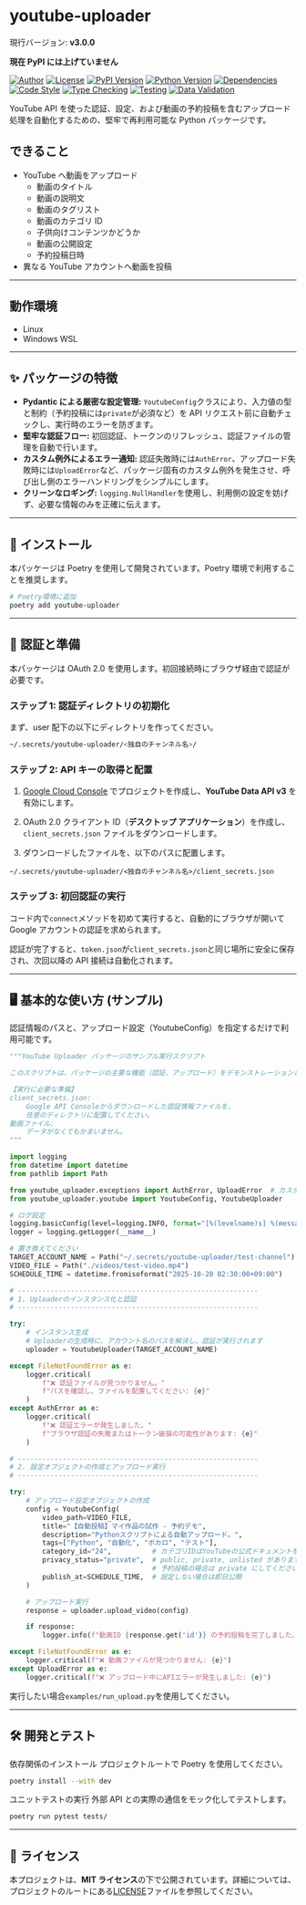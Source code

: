 # youtube-uploader

現行バージョン: **v3.0.0**

**現在 PyPI には上げていません**

[![Author](https://img.shields.io/badge/Author-taketake--dev-blue.svg)](https://github.com/taketake-dev)
[![License](https://img.shields.io/badge/License-MIT-green.svg)](LICENSE)
[![PyPI Version](https://img.shields.io/pypi/v/youtube-uploader.svg)](https://pypi.org/project/youtube-uploader/)
[![Python Version](https://img.shields.io/badge/Python-3.12+-blue.svg)](https://www.python.org/downloads/release/python-3120/)
[![Dependencies](https://img.shields.io/badge/Dependencies-Poetry-60A5FA.svg)](https://python-poetry.org/)
[![Code Style](https://img.shields.io/badge/Linter-Ruff-blueviolet.svg)](https://github.com/astral-sh/ruff)
[![Type Checking](https://img.shields.io/badge/Type_Check-Mypy-orange.svg)](http://mypy-lang.org/)
[![Testing](https://img.shields.io/badge/Tests-Pytest-0A96AA.svg)](https://docs.pytest.org/)
[![Data Validation](https://img.shields.io/badge/Validation-Pydantic-2AA279.svg)](https://pydantic.dev/)

YouTube API を使った認証、設定、および動画の予約投稿を含むアップロード処理を自動化するための、堅牢で再利用可能な Python パッケージです。

## できること

- YouTube へ動画をアップロード
  - 動画のタイトル
  - 動画の説明文
  - 動画のタグリスト
  - 動画のカテゴリ ID
  - 子供向けコンテンツかどうか
  - 動画の公開設定
  - 予約投稿日時
- 異なる YouTube アカウントへ動画を投稿

---

## 動作環境

- Linux
- Windows WSL

---

## ✨ パッケージの特徴

- **Pydantic による厳密な設定管理:** `YoutubeConfig`クラスにより、入力値の型と制約（予約投稿には`private`が必須など）を API リクエスト前に自動チェックし、実行時のエラーを防ぎます。
- **堅牢な認証フロー:** 初回認証、トークンのリフレッシュ、認証ファイルの管理を自動で行います。
- **カスタム例外によるエラー通知:** 認証失敗時には`AuthError`、アップロード失敗時には`UploadError`など、パッケージ固有のカスタム例外を発生させ、呼び出し側のエラーハンドリングをシンプルにします。
- **クリーンなロギング:** `logging.NullHandler`を使用し、利用側の設定を妨げず、必要な情報のみを正確に伝えます。

---

## 🚀 インストール

本パッケージは Poetry を使用して開発されています。Poetry 環境で利用することを推奨します。

```bash
# Poetry環境に追加
poetry add youtube-uploader
```

---

## 🔑 認証と準備

本パッケージは OAuth 2.0 を使用します。初回接続時にブラウザ経由で認証が必要です。

### ステップ 1: 認証ディレクトリの初期化

まず、user 配下の以下にディレクトリを作ってください。

```bash
~/.secrets/youtube-uploader/<独自のチャンネル名>/
```

### ステップ 2: API キーの取得と配置

1. [Google Cloud Console](https://console.cloud.google.com/) でプロジェクトを作成し、**YouTube Data API v3** を有効にします。

2. OAuth 2.0 クライアント ID（**デスクトップ アプリケーション**）を作成し、`client_secrets.json` ファイルをダウンロードします。

3. ダウンロードしたファイルを、以下のパスに配置します。

```text
~/.secrets/youtube-uploader/<独自のチャンネル名>/client_secrets.json
```

### ステップ 3: 初回認証の実行

コード内で`connect`メソッドを初めて実行すると、自動的にブラウザが開いて Google アカウントの認証を求められます。

認証が完了すると、`token.json`が`client_secrets.json`と同じ場所に安全に保存され、次回以降の API 接続は自動化されます。

---

## 🖥️ 基本的な使い方 (サンプル)

認証情報のパスと、アップロード設定（YoutubeConfig）を指定するだけで利用可能です。

```py
"""YouTube Uploader パッケージのサンプル実行スクリプト

このスクリプトは、パッケージの主要な機能（認証、アップロード）をデモンストレーションします。

【実行に必要な準備】
client_secrets.json:
    Google API Consoleからダウンロードした認証情報ファイルを、
    任意のディレクトリに配置してください。
動画ファイル:
    データがなくてもかまいません。
"""

import logging
from datetime import datetime
from pathlib import Path

from youtube_uploader.exceptions import AuthError, UploadError  # カスタム例外
from youtube_uploader.youtube import YoutubeConfig, YoutubeUploader

# ログ設定
logging.basicConfig(level=logging.INFO, format="[%(levelname)s] %(message)s")
logger = logging.getLogger(__name__)

# 置き換えてください
TARGET_ACCOUNT_NAME = Path("~/.secrets/youtube-uploader/test-channel")
VIDEO_FILE = Path("./videos/test-video.mp4")
SCHEDULE_TIME = datetime.fromisoformat("2025-10-20 02:30:00+09:00")

# -----------------------------------------------------------
# 1. Uploaderのインスタンス化と認証
# -----------------------------------------------------------

try:
    # インスタンス生成
    # Uploaderの生成時に、アカウント名のパスを解決し、認証が実行されます
    uploader = YoutubeUploader(TARGET_ACCOUNT_NAME)

except FileNotFoundError as e:
    logger.critical(
        f"❌ 認証ファイルが見つかりません。"
        f"パスを確認し、ファイルを配置してください: {e}"
    )
except AuthError as e:
    logger.critical(
        f"❌ 認証エラーが発生しました。"
        f"ブラウザ認証の失敗またはトークン破損の可能性があります: {e}"
    )

# -----------------------------------------------------------
# 2. 設定オブジェクトの作成とアップロード実行
# -----------------------------------------------------------

try:
    # アップロード設定オブジェクトの作成
    config = YoutubeConfig(
        video_path=VIDEO_FILE,
        title="【自動投稿】マイ作品の試作 - 予約デモ",
        description="Pythonスクリプトによる自動アップロード。",
        tags=["Python", "自動化", "ボカロ", "テスト"],
        category_id="24",          # カテゴリIDはYouTubeの公式ドキュメントを参照してください
        privacy_status="private",  # public, private, unlisted があります
                                   # 予約投稿の場合は private にしてください
        publish_at=SCHEDULE_TIME,  # 設定しない場合は即日公開
    )

    # アップロード実行
    response = uploader.upload_video(config)

    if response:
        logger.info(f"動画ID {response.get('id')} の予約投稿を完了しました。")

except FileNotFoundError as e:
    logger.critical(f"❌ 動画ファイルが見つかりません: {e}")
except UploadError as e:
    logger.critical(f"❌ アップロード中にAPIエラーが発生しました: {e}")
```

実行したい場合`examples/run_upload.py`を使用してください。

---

## 🛠️ 開発とテスト

依存関係のインストール
プロジェクトルートで Poetry を使用してください。

```bash
poetry install --with dev
```

ユニットテストの実行
外部 API との実際の通信をモック化してテストします。

```bash
poetry run pytest tests/
```

---

## 📄 ライセンス

本プロジェクトは、**MIT ライセンス**の下で公開されています。詳細については、プロジェクトのルートにある[LICENSE](LICENSE)ファイルを参照してください。
